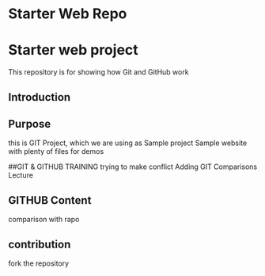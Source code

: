 # Starter Web Repo
# Starter web project
This repository is for showing how Git and GitHub work
## Introduction
## Purpose
this is GIT Project, which we are using as Sample project
Sample website with plenty of files for demos

##GIT & GITHUB TRAINING
trying to make conflict
Adding GIT Comparisons Lecture

## GITHUB Content
comparison with rapo

## contribution
fork the repository